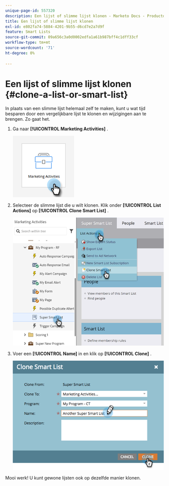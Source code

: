 ```yaml
---
unique-page-id: 557320
description: Een lijst of slimme lijst klonen - Marketo Docs - Productdocumentatie
title: Een lijst of slimme lijst klonen
exl-id: e802fa74-5884-4201-9b55-d6cd7e2a7d9f
feature: Smart Lists
source-git-commit: 09a656c3a0d0002edfa1a61b987bff4c1dff33cf
workflow-type: tm+mt
source-wordcount: '71'
ht-degree: 0%

---
```


# Een lijst of slimme lijst klonen {#clone-a-list-or-smart-list}

In plaats van een slimme lijst helemaal zelf te maken, kunt u wat tijd besparen door een vergelijkbare lijst te klonen en wijzigingen aan te brengen. Zo gaat het.

1. Ga naar **[!UICONTROL Marketing Activities]** .

   ![](assets/clone-a-list-or-smart-list-1.png)

1. Selecteer de slimme lijst die u wilt klonen. Klik onder **[!UICONTROL List Actions]** op **[!UICONTROL Clone Smart List]** .

   ![](assets/clone-a-list-or-smart-list-2.png)

1. Voer een **[!UICONTROL Name]** in en klik op **[!UICONTROL Clone]** .

   ![](assets/clone-a-list-or-smart-list-3.png)

Mooi werk! U kunt gewone lijsten ook op dezelfde manier klonen.
